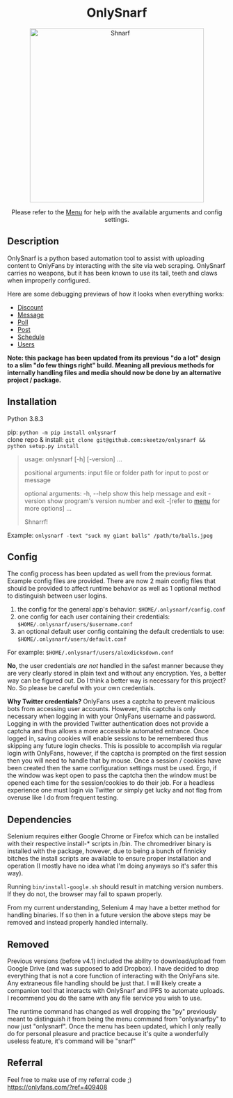 <h1 align="center">OnlySnarf</h1>
<p align="center"><img src="public/images/snarf-missionary.jpg" alt="Shnarf" width="400"/></p>
<p align="center">Please refer to the <a href="OnlySnarf/docs/menu.md">Menu</a> for help with the available arguments and config settings.</p> 

## Description
OnlySnarf is a python based automation tool to assist with uploading content to OnlyFans by interacting with the site via web scraping. OnlySnarf carries no weapons, but it has been known to use its tail, teeth and claws when improperly configured.

Here are some debugging previews of how it looks when everything works:
- [Discount](public/previews/discount.gif)
- [Message](public/previews/message.gif)
- [Poll](public/previews/poll.gif)
- [Post](public/previews/post.gif)
- [Schedule](public/previews/schedule.gif)
- [Users](public/previews/users.gif)

**Note: this package has been updated from its previous "do a lot" design to a slim "do few things right" build. Meaning all previous methods for internally handling files and media should now be done by an alternative project / package.**

## Installation

Python 3.8.3

pip: `python -m pip install onlysnarf`  
clone repo & install: `git clone git@github.com:skeetzo/onlysnarf && python setup.py install`  

> usage: onlysnarf [-h] [-version] ...
> 
> positional arguments:
> input       file or folder path for input to post or message
> 
> optional arguments:
>  -h, --help  show this help message and exit
>  -version    show program's version number and exit
>  -[refer to [menu](OnlySnarf/dogs/menu.md) for more options] ...
>
> Shnarrf!
  
Example: `onlysnarf -text "suck my giant balls" /path/to/balls.jpeg`

## Config
The config process has been updated as well from the previous format. Example config files are provided. There are now 2 main config files that should be provided to affect runtime behavior as well as 1 optional method to distinguish between user logins.
1) the config for the general app's behavior: `$HOME/.onlysnarf/config.conf`
2) one config for each user containing their credentials: `$HOME/.onlysnarf/users/$username.conf`
3) an optional default user config containing the default credentials to use: `$HOME/.onlysnarf/users/default.conf`

For example: `$HOME/.onlysnarf/users/alexdicksdown.conf`

**No**, the user credentials *are not* handled in the safest manner because they are very clearly stored in plain text and without any encryption. Yes, a better way can be figured out. Do I think a better way is necessary for this project? No. So please be careful with your own credentials.

**Why Twitter credentials?**
OnlyFans uses a captcha to prevent malicious bots from accessing user accounts. However, this captcha is only necessary when logging in with your OnlyFans username and password. Logging in with the provided Twitter authentication does not provide a captcha and thus allows a more accessible automated entrance. Once logged in, saving cookies will enable sessions to be remembered thus skipping any future login checks. This is possible to accomplish via regular login with OnlyFans, however, if the captcha is prompted on the first session then you will need to handle that by mouse. Once a session / cookies have been created then the same configuration settings must be used. Ergo, if the window was kept open to pass the captcha then the window must be opened each time for the session/cookies to do their job. For a headless experience one must login via Twitter or simply get lucky and not flag from overuse like I do from frequent testing.

## Dependencies
Selenium requires either Google Chrome or Firefox which can be installed with their respective install-* scripts in /bin. The chromedriver binary is installed with the package, however, due to being a bunch of finnicky bitches the install scripts are available to ensure proper installation and operation (I mostly have no idea what I'm doing anyways so it's safer this way).

Running `bin/install-google.sh` should result in matching version numbers. If they do not, the browser may fail to spawn properly.

From my current understanding, Selenium 4 may have a better method for handling binaries. If so then in a future version the above steps may be removed and instead properly handled  internally.

## Removed
Previous versions (before v4.1) included the ability to download/upload from Google Drive (and was supposed to add Dropbox). I have decided to drop everything that is not a core function of interacting with the OnlyFans site. Any extraneous file handling should be just that. I will likely create a companion tool that interacts with OnlySnarf and IPFS to automate uploads. I recommend you do the same with any file service you wish to use.

The runtime command has changed as well dropping the "py" previously meant to distinguish it from being the menu command from "onlysnarfpy" to now just "onlysnarf". Once the menu has been updated, which I only really do for personal pleasure and practice because it's quite a wonderfully useless feature, it's command will be "snarf"

## Referral
Feel free to make use of my referral code ;)  
https://onlyfans.com/?ref=409408
